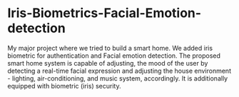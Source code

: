 # Iris-Biometrics-Facial-Emotion-detection
My major project where we tried to build a smart home. We added iris biometric for authentication and Facial emotion detection.  The proposed smart home system is capable of adjusting, the mood of the user by detecting a real-time facial expression and adjusting the house environment - lighting, air-conditioning, and music system, accordingly. It is additionally equipped with biometric (iris) security.
